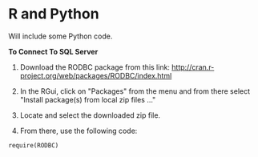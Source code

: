 R and Python
=

Will include some Python code.

<b>To Connect To SQL Server</b>

1.  Download the RODBC package from this link: http://cran.r-project.org/web/packages/RODBC/index.html

2.  In the RGui, click on "Packages" from the menu and from there select "Install package(s) from local zip files ..."

3.  Locate and select the downloaded zip file.

4.  From there, use the following code:

  <code>require(RODBC)</code>

